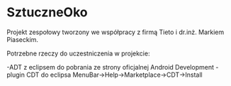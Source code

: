 SztuczneOko
===========

Projekt zespołowy tworzony we współpracy z firmą Tieto i dr.inż. Markiem Piaseckim.


Potrzebne rzeczy do uczestniczenia w projekcie:

-ADT z eclipsem do pobrania ze strony oficjalnej Android Development
-plugin CDT do eclipsa MenuBar->Help->Marketplace->CDT->Install
